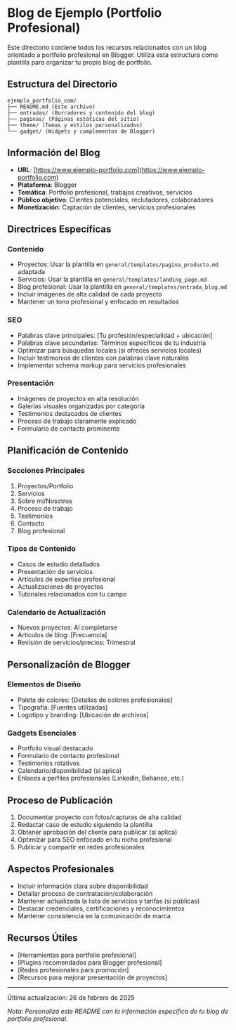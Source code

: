 # Blog de Ejemplo (Portfolio Profesional)

Este directorio contiene todos los recursos relacionados con un blog orientado a portfolio profesional en Blogger. Utiliza esta estructura como plantilla para organizar tu propio blog de portfolio.

## Estructura del Directorio

```
ejemplo_portfolio_com/
├── README.md (Este archivo)
├── entradas/ (Borradores y contenido del blog)
├── paginas/ (Páginas estáticas del sitio)
├── theme/ (Temas y estilos personalizados)
└── gadget/ (Widgets y complementos de Blogger)
```

## Información del Blog

- **URL**: [https://www.ejemplo-portfolio.com](https://www.ejemplo-portfolio.com)
- **Plataforma**: Blogger
- **Temática**: Portfolio profesional, trabajos creativos, servicios
- **Público objetivo**: Clientes potenciales, reclutadores, colaboradores
- **Monetización**: Captación de clientes, servicios profesionales

## Directrices Específicas

### Contenido

- Proyectos: Usar la plantilla en `general/templates/pagina_producto.md` adaptada
- Servicios: Usar la plantilla en `general/templates/landing_page.md`
- Blog profesional: Usar la plantilla en `general/templates/entrada_blog.md`
- Incluir imágenes de alta calidad de cada proyecto
- Mantener un tono profesional y enfocado en resultados

### SEO

- Palabras clave principales: [Tu profesión/especialidad + ubicación]
- Palabras clave secundarias: Términos específicos de tu industria
- Optimizar para búsquedas locales (si ofreces servicios locales)
- Incluir testimonios de clientes con palabras clave naturales
- Implementar schema markup para servicios profesionales

### Presentación

- Imágenes de proyectos en alta resolución
- Galerías visuales organizadas por categoría
- Testimonios destacados de clientes
- Proceso de trabajo claramente explicado
- Formulario de contacto prominente

## Planificación de Contenido

### Secciones Principales
1. Proyectos/Portfolio
2. Servicios
3. Sobre mí/Nosotros
4. Proceso de trabajo
5. Testimonios
6. Contacto
7. Blog profesional

### Tipos de Contenido
- Casos de estudio detallados
- Presentación de servicios
- Artículos de expertise profesional
- Actualizaciones de proyectos
- Tutoriales relacionados con tu campo

### Calendario de Actualización
- Nuevos proyectos: Al completarse
- Artículos de blog: [Frecuencia]
- Revisión de servicios/precios: Trimestral

## Personalización de Blogger

### Elementos de Diseño
- Paleta de colores: [Detalles de colores profesionales]
- Tipografía: [Fuentes utilizadas]
- Logotipo y branding: [Ubicación de archivos]

### Gadgets Esenciales
- Portfolio visual destacado
- Formulario de contacto profesional
- Testimonios rotativos
- Calendario/disponibilidad (si aplica)
- Enlaces a perfiles profesionales (LinkedIn, Behance, etc.)

## Proceso de Publicación

1. Documentar proyecto con fotos/capturas de alta calidad
2. Redactar caso de estudio siguiendo la plantilla
3. Obtener aprobación del cliente para publicar (si aplica)
4. Optimizar para SEO enfocado en tu nicho profesional
5. Publicar y compartir en redes profesionales

## Aspectos Profesionales

- Incluir información clara sobre disponibilidad
- Detallar proceso de contratación/colaboración
- Mantener actualizada la lista de servicios y tarifas (si públicas)
- Destacar credenciales, certificaciones y reconocimientos
- Mantener consistencia en la comunicación de marca

## Recursos Útiles

- [Herramientas para portfolio profesional]
- [Plugins recomendados para Blogger profesional]
- [Redes profesionales para promoción]
- [Recursos para mejorar presentación de proyectos]

---

Última actualización: 26 de febrero de 2025

*Nota: Personaliza este README con la información específica de tu blog de portfolio profesional.*